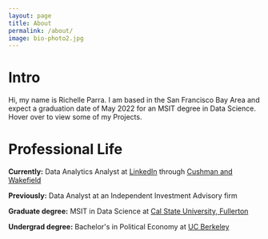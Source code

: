 ```yaml
---
layout: page
title: About
permalink: /about/
image: bio-photo2.jpg
---
```

<h1>Intro</h1>

Hi, my name is Richelle Parra. I am based in the San Francisco Bay Area and expect a graduation date of May 2022 for an MSIT degree in Data Science. Hover over to view some of my Projects.

<h1>Professional Life</h1>

<p><b>Currently:</b> Data Analytics Analyst at <a href="www.linkedin.com">LinkedIn</a> through <a href="https://www.linkedin.com/company/cushman-&-wakefield/">Cushman and Wakefield</a>
  
<b>Previously:</b> Data Analyst at an Independent Investment Advisory firm
  
<b>Graduate degree:</b> MSIT in Data Science at <a href="https://business.fullerton.edu/Programs/Graduate">Cal State University, Fullerton</a>

<b>Undergrad degree:</b> Bachelor's in Political Economy at <a href="https://www.berkeley.edu">UC Berkeley</a></p>
